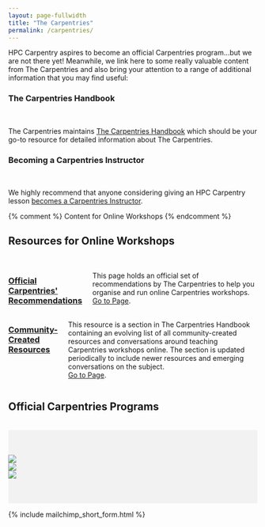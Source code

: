 ```yaml
---
layout: page-fullwidth
title: "The Carpentries"
permalink: /carpentries/
---
```


HPC Carpentry aspires to become an official Carpentries program...but we are not there yet! Meanwhile, we link
here to some really valuable content from The Carpentries and also bring your attention to a range of
additional information that you may find useful:

  <div class="row">
  <h3>The Carpentries Handbook</h3><br>
  </div>

The Carpentries maintains [The Carpentries Handbook](https://docs.carpentries.org/) which should be your go-to
resource for detailed information about The Carpentries.

  <div class="row">
  <h3>Becoming a Carpentries Instructor</h3><br>
  </div>

We highly recommend that anyone considering giving an HPC Carpentry lesson
[becomes a Carpentries Instructor](https://docs.carpentries.org/topic_folders/for_instructors/index.html).

  {% comment %}
  Content for Online Workshops
  {% endcomment %}

  <div class="row">
  <h2>Resources for Online Workshops</h2><br>
  </div>

  <div class="row">
  <div class="medium-6 columns">
  <h3><a href="{{ site.carpentries_url }}/online-workshop-recommendations/">Official Carpentries' Recommendations</a></h3>
  <p>
  This page holds an official set of recommendations by The Carpentries to help you organise and run online Carpentries workshops.<br><a href="{{ site.carpentries_url }}/online-workshop-recommendations/">Go to Page</a>.
  </p>
  </div><!-- /.medium-6.columns -->

  <div class="medium-6 columns">
  <h3><a href="https://docs.carpentries.org/topic_folders/hosts_instructors/resources_for_online_workshops.html">Community-Created Resources</a></h3>
  <p>
  This resource is a section in The Carpentries Handbook containing an evolving list of all community-created resources and conversations around teaching Carpentries workshops online. The section is updated periodically to include newer resources and emerging conversations on the subject.<br><a href="https://docs.carpentries.org/topic_folders/hosts_instructors/resources_for_online_workshops.html">Go to Page</a>.
  </p>
  </div><!-- /.medium-6.columns -->
  </div><!-- /.row -->

  <div class="row">
  <h2>Official Carpentries Programs</h2><br>
  </div>
  <div id="lesson-programs" style="background: #f2f2f2;">
  <div class="row" style="padding-top: 50px; padding-bottom: 50px;">
  <div class="small-4 columns text-center">
  <a href="https://datacarpentry.org"><img src="{{ site.urlimg }}/logos/dc.svg"></a>
  </div>
  <div class="small-4 columns text-center">
  <a href="https://librarycarpentry.org"><img src="{{ site.urlimg }}/logos/lc.svg"></a>
  </div>
  <div class="small-4 columns text-center">
  <a href="https://software-carpentry.org"><img src="{{ site.urlimg }}/logos/swc.svg"></a>
  </div>
  </div>
  </div>

{% include mailchimp_short_form.html %}
